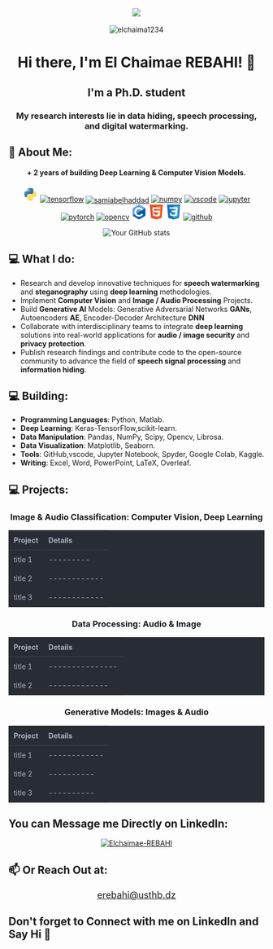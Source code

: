 <div id="header" align="center">
  <img src="https://media.giphy.com/media/M9gbBd9nbDrOTu1Mqx/giphy.gif" width="100"/>
</div>
<p align="center"> <img src="https://komarev.com/ghpvc/?username=elchaima1234&label=Profile%20views&color=0e75b6&style=flat" alt="elchaima1234" /> </p>

  
<h1 align="center"> Hi there, I'm El Chaimae REBAHI! 👋</h1>
<h2 align="center">I'm a Ph.D. student </h2>
<h3 align="center">My research interests lie in data hiding, speech processing, and digital watermarking.</h3>


## 🌟 About Me:
<h4 align="center">+ 2 years of building Deep Learning & Computer Vision Models.
</h4 >


<p align="center">
  <a href="https://www.python.org" target="_blank" rel="noreferrer"><img src="https://raw.githubusercontent.com/devicons/devicon/master/icons/python/python-original.svg" alt="python" width="30" height="30"/></a>
  <a href="https://www.tensorflow.org" target="_blank" rel="noreferrer"><img src="https://www.vectorlogo.zone/logos/tensorflow/tensorflow-icon.svg" alt="tensorflow" width="30" height="30"/></a>
  <a href="https://scikit-learn.org" target="blank"><img align="center" src="https://raw.githubusercontent.com/rahuldkjain/github-profile-readme-generator/master/src/images/icons/AIML/scikit.svg" 
     alt="samiabelhaddad" height="30" width="30" /></a>
  <a href="https://numpy.org" target="_blank" rel="noreferrer"><img src="https://www.vectorlogo.zone/logos/numpy/numpy-icon.svg" alt="numpy" width="30" height="30"/></a>
  <a href="https://code.visualstudio.com" target="_blank" rel="noreferrer"><img src="https://www.vectorlogo.zone/logos/visualstudio_code/visualstudio_code-icon.svg" alt="vscode" width="30" height="30"/></a>
  <a href="https://jupyter.org" target="_blank" rel="noreferrer"><img src="https://www.vectorlogo.zone/logos/jupyter/jupyter-icon.svg" alt="jupyter" width="30" height="30"/></a> 
  <a href="https://pytorch.org" target="_blank" rel="noreferrer"><img src="https://www.vectorlogo.zone/logos/pytorch/pytorch-icon.svg" alt="pytorch" width="30" height="30"/></a>
  <a href="https://opencv.org" target="_blank" rel="noreferrer"><img src="https://raw.githubusercontent.com/rahuldkjain/github-profile-readme-generator/master/src/images/icons/AIML/opencv.svg" alt="opencv" 
     height="30" width="30" /></a>
  <a href="https://en.wikipedia.org/wiki/C_(programming_language)" target="_blank" rel="noreferrer"><img src="https://raw.githubusercontent.com/devicons/devicon/master/icons/c/c-original.svg" alt="c" width="30" 
    height="30"/></a>
  <a href="https://developer.mozilla.org/en-US/docs/Web/HTML" target="_blank" rel="noreferrer"><img src="https://raw.githubusercontent.com/devicons/devicon/master/icons/html5/html5-original.svg" alt="html" 
     width="30" height="30"/></a>
  <a href="https://developer.mozilla.org/en-US/docs/Web/CSS" target="_blank" rel="noreferrer"><img src="https://raw.githubusercontent.com/devicons/devicon/master/icons/css3/css3-original.svg" alt="css" 
     width="30" height="30"/></a>
  <a href="https://github.com" target="_blank" rel="noreferrer"><img src="https://www.vectorlogo.zone/logos/github/github-icon.svg" alt="github" width="30" height="30"/></a>
 
</p>

<p align="center">
  <img src="https://github-readme-stats.vercel.app/api/top-langs/?username=ELCHAIMA1234&theme=onedark&langs_count=10&layout=compact&hide=html,css" alt="Your GitHub stats" />
</p>

<p>

## 💻 What I do:

 - Research and develop innovative techniques for **speech watermarking** and **steganography** using **deep learning** methodologies.
 - Implement **Computer Vision** and **Image / Audio Processing** Projects.
 - Build **Generative AI** Models: Generative Adversarial Networks **GANs**, Autoencoders **AE**, Encoder-Decoder Architecture **DNN**
 - Collaborate with interdisciplinary teams to integrate **deep learning** solutions into real-world applications for **audio / image security** and **privacy protection**.
 - Publish research findings and contribute code to the open-source community to advance the field of **speech signal processing** and **information hiding**.

## 💻 Building:

- **Programming Languages**: Python, Matlab.
- **Deep Learning**: Keras-TensorFlow,scikit-learn.
- **Data Manipulation**: Pandas, NumPy, Scipy, Opencv, Librosa.
- **Data Visualization**: Matplotlib, Seaborn.
- **Tools**:  GitHub,vscode, Jupyter Notebook, Spyder, Google Colab, Kaggle.
- **Writing**: Excel, Word, PowerPoint, LaTeX, Overleaf.
  

## 💻 Projects:

  <h3 align="center">Image & Audio Classification: Computer Vision, Deep Learning</h3>
<table style="border-collapse: collapse; width: 100%; margin: auto; background-color: #282c34; color: #abb2bf;">
    <tr style="border-bottom: 1px solid #3e4451;">
      <th style="padding: 10px; text-align: left;">Project</th>
      <th style="padding: 10px; text-align: left;">Details</th>
    </tr>
    <tr>
      <td style="padding: 10px;">title 1</td>
      <td style="padding: 10px;">---------</td>
    </tr>
    <tr>
      <td style="padding: 10px;">title 2 </td>
      <td style="padding: 10px;">------------</td>
    </tr>
    <tr>
      <td style="padding: 10px;">title 3</td>
      <td style="padding: 10px;">------------</td>
    </tr>
</table>


<p align="center">
  <h3 align="center">Data Processing: Audio & Image </h3>
</p>

<table style="border-collapse: collapse; width: 100%; margin: auto; background-color: #282c34; color: #abb2bf;">
    <tr style="border-bottom: 1px solid #3e4451;">
      <th style="padding: 10px; text-align: left;">Project</th>
      <th style="padding: 10px; text-align: left;">Details</th>
    </tr>
    <tr>
      <td style="padding: 10px;">title 1 </td>
      <td style="padding: 10px;">---------------</td>
    </tr>
    <tr>
      <td style="padding: 10px;">title 2 </td>
      <td style="padding: 10px;">-------------</td>
    </tr>


  </table>
<p align="center">
  <h3 align="center">Generative Models: Images & Audio</h3>
</p>
<table style="border-collapse: collapse; width: 100%; margin: auto; background-color: #282c34; color: #abb2bf;">
    <tr style="border-bottom: 1px solid #3e4451;">
      <th style="padding: 10px; text-align: left;">Project</th>
      <th style="padding: 10px; text-align: left;">Details</th>
    </tr>
    <tr>
      <td style="padding: 10px;">title 1</td>
      <td style="padding: 10px;">------------</td>
    </tr>
    <tr>
      <td style="padding: 10px;">title 2 </td>
      <td style="padding: 10px;">----------</td>
    </tr>
     <tr>
      <td style="padding: 10px;">title 3</td>
      <td style="padding: 10px;">----------</td>
    </tr>
    
  </table>



## You can Message me Directly on LinkedIn:
<p  align="center">
<a  href="https://www.linkedin.com/in/el-chaimae-rebahi/" target="blank"><img src="https://raw.githubusercontent.com/rahuldkjain/github-profile-readme-generator/master/src/images/icons/Social/linked-in-alt.svg" 
alt="Elchaimae-REBAHI" height="30" width="30" />  </a></P>

## 📫 Or Reach Out at:
<p align="center" style="font-size: 18px;"> <a href="mailto:samiamagbelhaddd@gmail.com"> erebahi@usthb.dz </a> </p>

## Don't forget to Connect with me on LinkedIn and Say Hi 🚀

